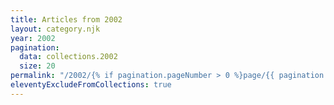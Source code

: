 ```yaml
---
title: Articles from 2002
layout: category.njk
year: 2002
pagination:
  data: collections.2002
  size: 20
permalink: "/2002/{% if pagination.pageNumber > 0 %}page/{{ pagination.pageNumber | plus: 1 }}/{% endif %}index.html"
eleventyExcludeFromCollections: true
---
```

